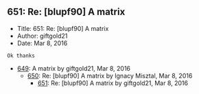 ## 651: Re: [blupf90] A matrix

- Title: 651: Re: [blupf90] A matrix
- Author: giftgold21
- Date: Mar 8, 2016
```
Ok thanks
```

- [649](0649.md): A matrix by giftgold21, Mar 8, 2016
    - [650](0650.md): Re: [blupf90] A matrix by Ignacy Misztal, Mar 8, 2016
        - [651](0651.md): Re: [blupf90] A matrix by giftgold21, Mar 8, 2016
